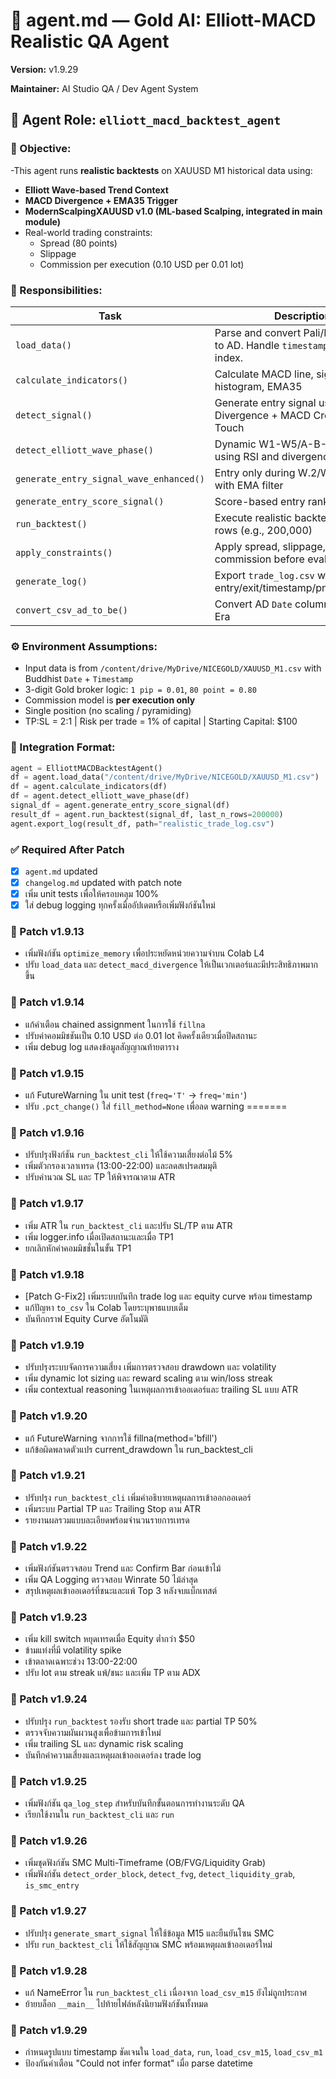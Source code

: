 # 🧠 agent.md — Gold AI: Elliott-MACD Realistic QA Agent



**Version:** v1.9.29




**Maintainer:** AI Studio QA / Dev Agent System  

## 📌 Agent Role: `elliott_macd_backtest_agent`

### 🧭 Objective:
-This agent runs **realistic backtests** on XAUUSD M1 historical data using:
- **Elliott Wave-based Trend Context**
- **MACD Divergence + EMA35 Trigger**
- **ModernScalpingXAUUSD v1.0 (ML-based Scalping, integrated in main module)**
- Real-world trading constraints:
  - Spread (80 points)
  - Slippage
  - Commission per execution (0.10 USD per 0.01 lot)

### 🔨 Responsibilities:
| Task | Description |
|------|-------------|
| `load_data()` | Parse and convert Pali/Buddhist date to AD. Handle `timestamp` as datetime index. |
| `calculate_indicators()` | Calculate MACD line, signal line, histogram, EMA35 |
| `detect_signal()` | Generate entry signal using Divergence + MACD Cross + EMA Touch |
| `detect_elliott_wave_phase()` | Dynamic W1-W5/A-B-C labeling using RSI and divergence |
| `generate_entry_signal_wave_enhanced()` | Entry only during W.2/W.3/W.5/B with EMA filter |
| `generate_entry_score_signal()` | Score-based entry ranking system |
| `run_backtest()` | Execute realistic backtest on last N rows (e.g., 200,000) |
| `apply_constraints()` | Apply spread, slippage, and commission before evaluating PnL |
| `generate_log()` | Export `trade_log.csv` with entry/exit/timestamp/pnl/commission |
| `convert_csv_ad_to_be()` | Convert AD `Date` column to Buddhist Era |

### ⚙️ Environment Assumptions:
- Input data is from `/content/drive/MyDrive/NICEGOLD/XAUUSD_M1.csv` with Buddhist `Date` + `Timestamp`
- 3-digit Gold broker logic: `1 pip = 0.01`, `80 point = 0.80`
- Commission model is **per execution only**
- Single position (no scaling / pyramiding)
- TP:SL = 2:1 | Risk per trade = 1% of capital | Starting Capital: $100

### 🧩 Integration Format:
```python
agent = ElliottMACDBacktestAgent()
df = agent.load_data("/content/drive/MyDrive/NICEGOLD/XAUUSD_M1.csv")
df = agent.calculate_indicators(df)
df = agent.detect_elliott_wave_phase(df)
signal_df = agent.generate_entry_score_signal(df)
result_df = agent.run_backtest(signal_df, last_n_rows=200000)
agent.export_log(result_df, path="realistic_trade_log.csv")
```

### ✅ Required After Patch
- [x] `agent.md` updated
- [x] `changelog.md` updated with patch note
- [x] เพิ่ม unit tests เพื่อให้ครอบคลุม 100%
- [x] ใส่ debug logging ทุกครั้งเมื่ออัปเดตหรือเพิ่มฟังก์ชันใหม่

### 📝 Patch v1.9.13
- เพิ่มฟังก์ชัน `optimize_memory` เพื่อประหยัดหน่วยความจำบน Colab L4
- ปรับ `load_data` และ `detect_macd_divergence` ให้เป็นเวกเตอร์และมีประสิทธิภาพมากขึ้น

### 📝 Patch v1.9.14
- แก้คำเตือน chained assignment ในการใช้ `fillna`
- ปรับค่าคอมมิชชันเป็น 0.10 USD ต่อ 0.01 lot คิดครั้งเดียวเมื่อปิดสถานะ
- เพิ่ม debug log แสดงข้อมูลสัญญาณท้ายตาราง


### 📝 Patch v1.9.15
- แก้ FutureWarning ใน unit test (`freq='T'` → `freq='min'`)
- ปรับ `.pct_change()` ใส่ `fill_method=None` เพื่อลด warning
=======

### 📝 Patch v1.9.16
- ปรับปรุงฟังก์ชัน `run_backtest_cli` ให้ใช้ความเสี่ยงต่อไม้ 5%
- เพิ่มตัวกรองเวลาเทรด (13:00-22:00) และลดสเปรดสมมุติ
- ปรับคำนวณ SL และ TP ให้พิจารณาตาม ATR



### 📝 Patch v1.9.17
- เพิ่ม ATR ใน `run_backtest_cli` และปรับ SL/TP ตาม ATR
- เพิ่ม logger.info เมื่อเปิดสถานะและเมื่อ TP1
- ยกเลิกหักค่าคอมมิชชั่นในขั้น TP1

### 📝 Patch v1.9.18
- [Patch G-Fix2] เพิ่มระบบบันทึก trade log และ equity curve พร้อม timestamp
- แก้ปัญหา `to_csv` ใน Colab โดยระบุพาธแบบเต็ม
- บันทึกกราฟ Equity Curve อัตโนมัติ
### 📝 Patch v1.9.19
- ปรับปรุงระบบจัดการความเสี่ยง เพิ่มการตรวจสอบ drawdown และ volatility
- เพิ่ม dynamic lot sizing และ reward scaling ตาม win/loss streak
- เพิ่ม contextual reasoning ในเหตุผลการเข้าออเดอร์และ trailing SL แบบ ATR
### 📝 Patch v1.9.20
- แก้ FutureWarning จากการใช้ fillna(method='bfill')
- แก้ข้อผิดพลาดตัวแปร current_drawdown ใน run_backtest_cli
### 📝 Patch v1.9.21
- ปรับปรุง `run_backtest_cli` เพิ่มคำอธิบายเหตุผลการเข้าออกออเดอร์
- เพิ่มระบบ Partial TP และ Trailing Stop ตาม ATR
- รายงานผลรวมแบบละเอียดพร้อมจำนวนรายการเทรด

### 📝 Patch v1.9.22
- เพิ่มฟังก์ชันตรวจสอบ Trend และ Confirm Bar ก่อนเข้าไม้
- เพิ่ม QA Logging ตรวจสอบ Winrate 50 ไม้ล่าสุด
- สรุปเหตุผลเข้าออเดอร์ที่ชนะและแพ้ Top 3 หลังจบแบ็กเทสต์
### 📝 Patch v1.9.23
- เพิ่ม kill switch หยุดเทรดเมื่อ Equity ต่ำกว่า $50
- ข้ามแท่งที่มี volatility spike
- เข้าตลาดเฉพาะช่วง 13:00-22:00
- ปรับ lot ตาม streak แพ้/ชนะ และเพิ่ม TP ตาม ADX
### 📝 Patch v1.9.24
- ปรับปรุง `run_backtest` รองรับ short trade และ partial TP 50%
- ตรวจจับความผันผวนสูงเพื่อข้ามการเข้าใหม่
- เพิ่ม trailing SL และ dynamic risk scaling
- บันทึกค่าความเสี่ยงและเหตุผลเข้าออเดอร์ลง trade log
### 📝 Patch v1.9.25
- เพิ่มฟังก์ชัน `qa_log_step` สำหรับบันทึกขั้นตอนการทำงานระดับ QA
- เรียกใช้งานใน `run_backtest_cli` และ `run`
### 📝 Patch v1.9.26
- เพิ่มชุดฟังก์ชัน SMC Multi-Timeframe (OB/FVG/Liquidity Grab)
- เพิ่มฟังก์ชัน `detect_order_block`, `detect_fvg`, `detect_liquidity_grab`, `is_smc_entry`

### 📝 Patch v1.9.27
- ปรับปรุง `generate_smart_signal` ให้ใช้ข้อมูล M15 และยืนยันโซน SMC
- ปรับ `run_backtest_cli` ให้ใช้สัญญาณ SMC พร้อมเหตุผลเข้าออเดอร์ใหม่

### 📝 Patch v1.9.28
- แก้ NameError ใน `run_backtest_cli` เนื่องจาก `load_csv_m15` ยังไม่ถูกประกาศ
- ย้ายบล็อก `__main__` ไปท้ายไฟล์หลังนิยามฟังก์ชันทั้งหมด

### 📝 Patch v1.9.29
- กำหนดรูปแบบ timestamp ชัดเจนใน `load_data`, `run`, `load_csv_m15`, `load_csv_m1`
- ป้องกันคำเตือน "Could not infer format" เมื่อ parse datetime


